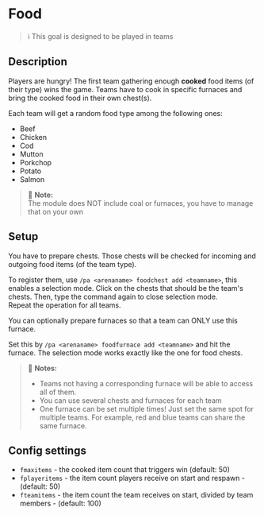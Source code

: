 # Food

> ℹ This goal is designed to be played in teams

## Description

Players are hungry! The first team gathering enough **cooked** food items (of their type) wins the game.
Teams have to cook in specific furnaces and bring the cooked food in their own chest(s).

Each team will get a random food type among the following ones:
- Beef
- Chicken
- Cod
- Mutton
- Porkchop
- Potato
- Salmon

> 🚩 **Note:**  
> The module does NOT include coal or furnaces, you have to manage that on your own

## Setup

You have to prepare chests.
Those chests will be checked for incoming and outgoing food items (of the team type).

To register them, use `/pa <arenaname> foodchest add <teamname>`, this enables 
a selection mode. Click on the chests that should be the team's chests. Then, type the command again to
close selection mode.  
Repeat the operation for all teams.

 You can optionally prepare furnaces so that a team can ONLY use this furnace. 

Set this by `/pa <arenaname> foodfurnace add <teamname>` and hit the furnace. The selection mode works exactly like
the one for food chests.

> 🚩 **Notes:**  
> - Teams not having a corresponding furnace will be able to access all of them.
> - You can use several chests and furnaces for each team 
> - One furnace can be set multiple times! Just set the same spot for multiple teams. For example,
> red and blue teams can share the same furnace.

## Config settings

- `fmaxitems` \- the cooked item count that triggers win (default: 50)
- `fplayeritems` \- the item count players receive on start and respawn \- (default: 50)
- `fteamitems` \- the item count the team receives on start, divided by team members \- (default: 100) 
